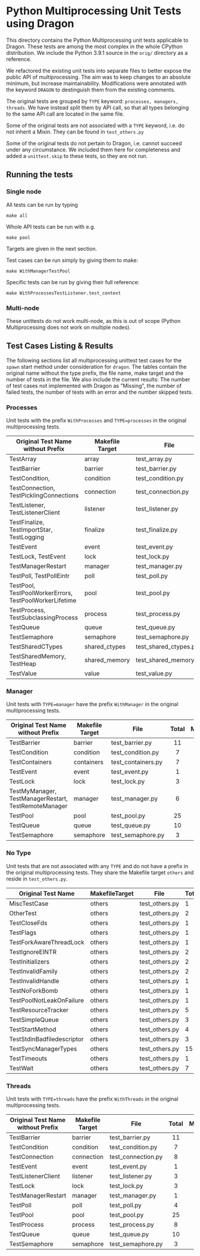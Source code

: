 # Python Multiprocessing Unit Tests using Dragon

This directory contains the Python Multiprocessing unit tests applicable to Dragon. These tests are among the
most complex in the whole CPython distribution. We include the Python 3.9.1 source in the ```orig/```
directory as a reference.

We refactored the existing unit tests into separate files to better expose the public API of multiprocessing.
The aim was to keep changes to an absolute minimum, but increase maintainability.  Modifications were
annotated with the keyword `DRAGON` to destinguish them from the existing comments.

The original tests are grouped by `TYPE` keyword: `processes, managers, threads`. We have instead split them
by API call, so that all types belonging to the same API call are located in the same file.

Some of the original tests are not associated with a `TYPE` keyword, i.e. do not inherit a Mixin. They can be
found in `test_others.py`

Some of the original tests do not pertain to Dragon, i.e. cannot succeed under any circumstance. We included
them here for completeness and added a `unittest.skip` to these tests, so they are not run.

## Running the tests

### Single node

All tests can be run by typing
```
make all
```
Whole API tests can be run with e.g.
```
make pool
```
Targets are given in the next section.

Test cases can be run simply by giving them to make:

```
make WithManagerTestPool
```

Specific tests can be run by giving their full reference:

```
make WithProcessesTestListener.test_context
```

### Multi-node

These unittests do not work multi-node, as this is out of scope (Python Multiprocessing does not work on multiple nodes).

## Test Cases Listing & Results

The following sections list all multiprocessing unittest test cases for the `spawn` start method under
consideration for `dragon`. The tables contain the original name without the type prefix, the file name, make
target and the number of tests in the file.  We also include the current results: The number of test cases not
implemented with Dragon as "Missing", the number of failed tests, the number of tests with an error and the
number skipped tests.


### Processes

Unit tests with the prefix `WithProcesses` and `TYPE=processes` in the original multiprocessing tests.

| Original Test Name without Prefix                       	| Makefile Target 	| File                  	| Total 	|  Missing  	| Failed 	| Error 	| Skipped 	|
|---------------------------------------------------------	|-----------------	|-----------------------	|:-----:	|:-----------:	|:------:	|:-----:	|:-------:	|
| TestArray                                               	| array           	| test_array.py         	|   4   	|      4      	|    0   	|   0   	|    4    	|
| TestBarrier                                             	| barrier         	| test_barrier.py       	|   11   	|      10      	|    0   	|   0   	|    10    	|
| TestCondition,                                          	| condition       	| test_condition.py     	|   7   	|      2      	|    0   	|   0   	|    2    	|
| TestConnection,  TestPicklingConnections                	| connection      	| test_connection.py    	|   8   	|      0      	|    1   	|   3   	|    4    	|
| TestListener, TestListenerClient                        	| listener       	| test_listener.py      	|   6   	|      0      	|    0   	|   0   	|    0    	|
| TestFinalize, TestImportStar,  TestLogging              	| finalize        	| test_finalize.py      	|   5   	|      1      	|    0   	|   0   	|    1    	|
| TestEvent                                               	| event           	| test_event.py         	|   1   	|      0      	|    0   	|   0   	|    0    	|
| TestLock, TestEvent                                     	| lock            	| test_lock.py          	|   3   	|      0      	|    0   	|   0   	|    0    	|
| TestManagerRestart                                      	| manager        	| test_manager.py       	|   1   	|      0      	|    0   	|   0   	|    0    	|
| TestPoll, TestPollEintr                                 	| poll            	| test_poll.py          	|   5   	|      0      	|    0   	|   1   	|    2    	|
| TestPool, TestPoolWorkerErrors,  TestPoolWorkerLifetime 	| pool            	| test_pool.py          	|   30   	|      0      	|    0   	|   1   	|    1    	|
| TestProcess, TestSubclassingProcess                     	| process         	| test_process.py       	|   21  	|      0     	|    1   	|   0   	|    2    	|
| TestQueue                                               	| queue           	| test_queue.py         	|   10   	|      1      	|    0   	|   0   	|    1    	|
| TestSemaphore                                           	| semaphore       	| test_semaphore.py     	|   3   	|      0      	|    0   	|   0   	|    0    	|
| TestSharedCTypes                                        	| shared_ctypes   	| test_shared_ctypes.py 	|   3   	|      0      	|    0   	|   2   	|    2    	|
| TestSharedMemory, TestHeap                              	| shared_memory   	| test_shared_memory.py 	|   2   	|      0      	|    0   	|   2   	|    2    	|
| TestValue                                               	| value           	| test_value.py         	|   3   	|      0     	|    0   	|   2   	|    2    	|

### Manager

Unit tests with `TYPE=manager` have the prefix `WithManager` in the original multiprocessing tests.

| Original Test Name without Prefix                    	| Makefile Target 	| File               	| Total 	| Missing    	| Failed 	| Error 	| Skipped 	|
|------------------------------------------------------	|-----------------	|--------------------	|:-----:	|:-----------:	|:------:	|:-----:	|:-------:	|
| TestBarrier                                          	| barrier         	| test_barrier.py    	|   11   	|      11      	|    0   	|   0   	|    0    	|
| TestCondition                                        	| condition       	| test_condition.py  	|   7   	|      7      	|    0   	|   0   	|    0    	|
| TestContainers                                       	| containers      	| test_containers.py 	|   7   	|      7       	|    0    	|   0    	|    0     	|
| TestEvent                                            	| event           	| test_event.py      	|   1   	|      1       	|    0   	|   0   	|    0     	|
| TestLock                                             	| lock            	| test_lock.py       	|   3   	|      3       	|    0    	|   0    	|    0     	|
| TestMyManager, TestManagerRestart, TestRemoteManager 	| manager         	| test_manager.py    	|   6   	|      6       	|    0    	|   0    	|    0     	|
| TestPool                                             	| pool            	| test_pool.py       	|   25   	|      25      	|    0    	|   0    	|    0     	|
| TestQueue                                            	| queue           	| test_queue.py      	|   10   	|      10      	|    0    	|   0    	|    0     	|
| TestSemaphore                                        	| semaphore       	| test_semaphore.py  	|   3   	|      3       	|    0    	|   0    	|    0     	|

### No Type

Unit tests  that are not associated with any `TYPE` and do not have a prefix in the
original multiprocessing tests. They share the Makefile target `others` and reside in `test_others.py`.

| Original Test Name         	| MakefileTarget 	| File           	| Total 	| Missing 	| Failed 	| Error 	| Skipped 	|
|----------------------------	|----------------	|----------------	|-------	|---------	|--------	|-------	|---------	|
| MiscTestCase               	| others         	| test_others.py 	| 1     	| 0       	| 0      	| 0     	| 0       	|
| OtherTest         			  	| others         	| test_others.py 	| 2     	| 0       	| 0      	| 0     	| 0       	|
| TestCloseFds               	| others         	| test_others.py 	| 1     	| 0       	| 0      	| 0     	| 0       	|
| TestFlags                  	| others         	| test_others.py 	| 1     	| 0       	| 0      	| 0     	| 0       	|
| TestForkAwareThreadLock    	| others         	| test_others.py 	| 1     	| 0       	| 0      	| 0     	| 0       	|
| TestIgnoreEINTR            	| others         	| test_others.py 	| 2     	| 1       	| 0      	| 1     	| 2       	|
| TestInitializers        		| others         	| test_others.py 	| 2     	| 0       	| 0      	| 0     	| 0       	|
| TestInvalidFamily          	| others         	| test_others.py 	| 2     	| 0       	| 0      	| 0     	| 0       	|
| TestInvalidHandle          	| others         	| test_others.py 	| 1     	| 0       	| 0      	| 0     	| 0       	|
| TestNoForkBomb             	| others         	| test_others.py 	| 1     	| 0       	| 1      	| 0     	| 1       	|
| TestPoolNotLeakOnFailure   	| others         	| test_others.py 	| 1     	| 0       	| 0      	| 0     	| 0       	|
| TestResourceTracker        	| others         	| test_others.py 	| 5     	| 0       	| 1      	| 0     	| 1       	|
| TestSimpleQueue            	| others         	| test_others.py 	| 3     	| 1       	| 0      	| 0     	| 1       	|
| TestStartMethod            	| others         	| test_others.py 	| 4     	| 0       	| 0      	| 1     	| 1       	|
| TestStdinBadfiledescriptor 	| others         	| test_others.py 	| 3     	| 0       	| 0      	| 0     	| 0       	|
| TestSyncManagerTypes       	| others         	| test_others.py 	| 15      | 15       	| 0      	| 0     	| 15       	|
| TestTimeouts               	| others         	| test_others.py 	| 1     	| 0       	| 0      	| 0     	| 0       	|
| TestWait                   	| others         	| test_others.py 	| 7     	| 0       	| 1      	| 0     	| 1       	|

### Threads

Unit tests with `TYPE=threads` have the prefix `WithThreads` in the original multiprocessing tests.


| Original Test Name without Prefix 	| Makefile Target 	| File               	| Total 	| Missing   	| Failed 	| Error 	| Skipped 	|
|-----------------------------------	|-----------------	|--------------------	|:-----:	|:-----------:	|:------:	|:-----:	|:-------:	|
| TestBarrier                       	| barrier         	| test_barrier.py    	|   11   	|      11      	|    0   	|   0   	|    0    	|
| TestCondition                     	| condition       	| test_condition.py  	|   7   	|      7      	|    0   	|   0   	|    0    	|
| TestConnection                    	| connection      	| test_connection.py 	|   8   	|      8      	|    0   	|   0   	|    0    	|
| TestEvent                         	| event           	| test_event.py      	|   1   	|      1      	|    0   	|   0   	|    0    	|
| TestListenerClient                	| listener        	| test_listener.py   	|   3   	|      3      	|    0   	|   0   	|    0    	|
| TestLock                          	| lock            	| test_lock.py       	|   3   	|      3      	|    0   	|   0   	|    0    	|
| TestManagerRestart                	| manager         	| test_manager.py    	|   1   	|      1      	|    0   	|   0   	|    0    	|
| TestPoll                          	| poll            	| test_poll.py       	|   4   	|      4      	|    0   	|   0   	|    0    	|
| TestPool                          	| pool            	| test_pool.py       	|   25   	|      25      	|    0   	|   0   	|    0    	|
| TestProcess                       	| process         	| test_process.py    	|   8   	|      8      	|    0   	|   0   	|    0    	|
| TestQueue                         	| queue           	| test_queue.py      	|   10   	|      10      	|    0   	|   0   	|    0    	|
| TestSemaphore                     	| semaphore       	| test_semaphore.py  	|   3   	|      3      	|    0   	|   0   	|    0    	|



